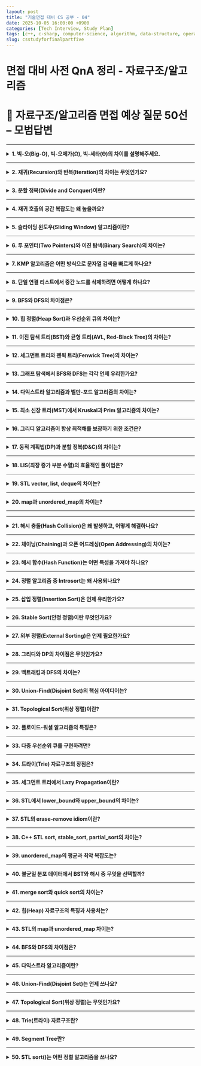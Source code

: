 ```yaml
---
layout: post
title: "기술면접 대비 CS 공부 - 04"
date: 2025-10-05 16:00:00 +0900
categories: [Tech Interview, Study Plan]
tags: [c++, c-sharp, computer-science, algorithm, data-structure, operating-system, network, database, design-pattern, unity, unreal]
slug: csstudyforfinalpartfive
---
```


# 면접 대비 사전 QnA 정리 - 자료구조/알고리즘


# 🔷 자료구조/알고리즘 면접 예상 질문 50선 – 모범답변

---

<details markdown="1">
<summary><strong>1. 빅-오(Big-O), 빅-오메가(Ω), 빅-세타(Θ)의 차이를 설명해주세요.</strong></summary>

<strong>🧠 핵심 요약</strong>

- **Big-O:** 최악의 경우 시간복잡도
- **Big-Ω:** 최선의 경우 시간복잡도
- **Big-Θ:** 평균적인(상한과 하한이 동일한) 시간복잡도

---

<strong>🔹 상세설명</strong>

- **Big-O (Upper Bound)** : 알고리즘이 수행되는 *최대 실행 시간*의 상한을 의미합니다.
  예: O(n²) → 입력이 커져도 n²보다 빠르다.

- **Big-Ω (Lower Bound)** : 알고리즘이 보장하는 *최소 실행 시간*입니다.
  예: Ω(n) → 최소 n번은 수행된다.

- **Big-Θ (Tight Bound)** : 상한과 하한이 일치하는 경우, 평균적인 수행 시간입니다.
  예: Θ(n log n) → 평균적으로 n log n 정도의 성능을 가진다.

---

<strong>💬 면접식 답변</strong>

Big-O는 "최악의 경우", Big-Ω는 "최선의 경우", Big-Θ는 "평균적인 경우"를 의미합니다.
일반적으로 우리는 Big-O를 가장 많이 사용하며, 이는 알고리즘의 상한 복잡도를 통해
성능을 보수적으로 평가하기 위함입니다.

</details>

---

<details markdown="1">
<summary><strong>2. 재귀(Recursion)와 반복(Iteration)의 차이는 무엇인가요?</strong></summary>

<strong>🧠 핵심 요약</strong>

- 재귀는 **함수 자신을 호출**하는 방식
- 반복은 **루프(while, for)** 를 통해 반복 수행하는 구조입니다.

---

<strong>🔹 상세설명</strong>

- **재귀:**
  - 함수 호출 스택을 사용
  - 가독성 높지만 오버헤드가 큼
  - 종료 조건(Base Case) 필수

- **반복:**
  - 변수만으로 루프 제어
  - 메모리 효율적
  - 상태를 명시적으로 관리해야 함

- **꼬리 재귀 최적화:**
  - 컴파일러가 마지막 호출을 반복문처럼 처리하여 스택 사용을 줄이는 최적화 기법.

---

<strong>💬 면접식 답변</strong>

재귀는 함수가 자기 자신을 호출하면서 문제를 분할하는 방식이고,
반복은 명시적인 루프를 통해 상태를 갱신하며 해결합니다.
재귀는 코드가 간결하지만 스택 오버플로우 위험이 있고,
반복은 안정적이지만 구조가 다소 복잡할 수 있습니다.

</details>

---

<details markdown="1">
<summary><strong>3. 분할 정복(Divide and Conquer)이란?</strong></summary>

<strong>🧠 핵심 요약</strong>

문제를 **작은 부분으로 분할(Divide)** → 각 부분을 **재귀적으로 정복(Conquer)** →
**결합(Combine)** 하는 알고리즘 설계 기법입니다.

---

<strong>🔹 상세설명</strong>

- **대표 알고리즘:**
  - Merge Sort, Quick Sort, Binary Search, FFT 등

- **복잡도:** 대부분 O(n log n) 형태

- **핵심 아이디어:**
  - 동일한 하위 문제로 쪼개면 효율적
  - 독립적인 부분 문제는 병렬화 가능

---

<strong>💬 면접식 답변</strong>

분할 정복은 큰 문제를 여러 개의 작은 문제로 나누고,
각각을 해결한 뒤 결과를 합치는 방식입니다.
대표적인 예로 Merge Sort나 Quick Sort가 있습니다.

</details>

---

<details markdown="1">
<summary><strong>4. 재귀 호출의 공간 복잡도는 왜 높을까요?</strong></summary>

<strong>🧠 핵심 요약</strong>

재귀는 호출될 때마다 **스택 프레임이 새로 생성**되기 때문에,
함수 호출 깊이만큼의 추가 메모리를 사용합니다.

---

<strong>🔹 상세설명</strong>

- 각 호출은 독립적인 **지역 변수, 매개변수, 반환 주소**를 포함한 스택 프레임을 생성
- 깊은 재귀 → 스택 메모리 초과(Stack Overflow) 위험
- 꼬리 재귀 최적화를 통해 일부 언어(C#, Scheme 등)는 이를 반복문으로 변환 가능

---

<strong>💬 면접식 답변</strong>

재귀 호출은 함수마다 스택에 새로운 프레임을 할당하기 때문에
호출 깊이에 따라 공간 복잡도가 증가합니다.
그래서 반복문으로 대체하거나 꼬리 재귀 최적화를 활용해 메모리 사용을 줄이기도 합니다.

</details>

---

<details markdown="1">
<summary><strong>5. 슬라이딩 윈도우(Sliding Window) 알고리즘이란?</strong></summary>

<strong>🧠 핵심 요약</strong>

배열이나 문자열에서 **연속된 구간(subarray)** 을 효율적으로 탐색하기 위한
O(n) 시간 복잡도의 최적화 알고리즘입니다.

---

<strong>🔹 상세설명</strong>

- **기본 원리:**
  - 두 포인터를 사용해 윈도우의 시작과 끝을 관리
  - 한쪽 포인터만 이동시켜 중복 계산 제거

- **적용 사례:**
  - 최대/최소 구간 합, 문자열 내 중복 문자 검사, 부분합 문제 등

- **복잡도:**
  - 시간 O(n), 공간 O(1) 또는 O(k)

---

<strong>💬 면접식 답변</strong>

슬라이딩 윈도우는 배열 내의 연속된 부분을 효율적으로 탐색하는 기법으로,
두 포인터를 이용해 이전 계산을 재활용하면서 불필요한 연산을 줄입니다.
예를 들어, 최대 부분합이나 문자열 내 유효 윈도우 탐색 문제에서 자주 사용됩니다.

</details>

---

<details markdown="1">
<summary><strong>6. 투 포인터(Two Pointers)와 이진 탐색(Binary Search)의 차이는?</strong></summary>

<strong>🧠 핵심 요약</strong>

- 투 포인터: **선형적 탐색 기반의 구간 확장 기법**
- 이진 탐색: **정렬된 배열에서 중간값 기준 절반씩 제거하는 탐색 기법**

---

<strong>🔹 상세설명</strong>

- **Two Pointers:**
  - 정렬/연속 데이터 기반
  - 시작점과 끝점을 조절해 조건 만족
  - O(n)

- **Binary Search:**
  - 정렬된 데이터 전제
  - 중간값 기준으로 반씩 나누어 탐색
  - O(log n)

---

<strong>💬 면접식 답변</strong>

투 포인터는 선형 탐색 기반으로 연속된 범위를 다루는 반면,
이진 탐색은 정렬된 데이터에서 중간값을 기준으로 절반을 제거하는 방식입니다.
문제 조건이 "연속 구간"이면 투 포인터,
"정렬된 데이터의 특정 값 탐색"이면 이진 탐색을 씁니다.

</details>

---

<details markdown="1">
<summary><strong>7. KMP 알고리즘은 어떤 방식으로 문자열 검색을 빠르게 하나요?</strong></summary>

<strong>🧠 핵심 요약</strong>

KMP는 불일치가 발생했을 때 **이전 비교 정보를 활용하여 불필요한 재탐색을 피하는 문자열 탐색 알고리즘**입니다.

---

<strong>🔹 상세설명</strong>

- **핵심:** Prefix-Suffix 배열(Partial Match Table)을 이용해 점프
- **시간복잡도:** O(n + m)
- **장점:** 불일치 발생 시 이미 일치한 접두사 정보를 활용
- **비교:** Brute-Force는 O(nm)

---

<strong>💬 면접식 답변</strong>

KMP는 문자열 검색 시 접두사/접미사 일치 정보를 미리 계산해두고,
불일치가 발생하더라도 중복 비교를 피하는 방식으로 동작합니다.
결과적으로 모든 문자를 한 번씩만 비교하므로 O(n + m) 시간에 동작합니다.

</details>

---

<details markdown="1">
<summary><strong>8. 단일 연결 리스트에서 중간 노드를 삭제하려면 어떻게 하나요?</strong></summary>

<strong>🧠 핵심 요약</strong>

중간 노드를 삭제하려면 **다음 노드의 데이터를 현재 노드에 복사하고, 다음 노드를 건너뛰는 방식**을 사용합니다.

---

<strong>🔹 상세설명</strong>

- **이유:** 단일 리스트는 이전 노드를 알 수 없음

- **과정:**
  1. next 노드의 값 복사
  2. next 노드를 삭제

- **복잡도:** O(1)

---

<strong>💬 면접식 답변</strong>

단일 연결 리스트에서는 이전 노드를 모를 수 있기 때문에,
삭제하려는 노드에 다음 노드의 값을 덮어쓰고,
그 다음 노드를 삭제하는 방식으로 중간 노드를 제거할 수 있습니다.

</details>

---

<details markdown="1">
<summary><strong>9. BFS와 DFS의 차이점은?</strong></summary>

<strong>🧠 핵심 요약</strong>

- BFS: **큐를 이용한 너비 우선 탐색**
- DFS: **스택(또는 재귀)을 이용한 깊이 우선 탐색**

---

<strong>🔹 상세설명</strong>

- **BFS:**
  - 가까운 노드부터 방문
  - 최단 경로 탐색에 적합
  - 큐 사용

- **DFS:**
  - 한 경로를 끝까지 탐색
  - 경로 탐색/백트래킹에 유용
  - 재귀 또는 스택 사용

---

<strong>💬 면접식 답변</strong>

BFS는 가까운 노드부터 탐색하며 큐를 사용하고,
DFS는 한 경로를 끝까지 탐색하며 스택을 사용합니다.
그래서 BFS는 최단 경로, DFS는 경로 탐색 문제에 적합합니다.

</details>

---

<details markdown="1">
<summary><strong>10. 힙 정렬(Heap Sort)과 우선순위 큐의 차이는?</strong></summary>

<strong>🧠 핵심 요약</strong>

둘 다 힙을 기반으로 하지만,
**힙 정렬은 전체 데이터를 정렬**하고,
**우선순위 큐는 필요한 원소만 순차적으로 관리**합니다.

---

<strong>🔹 상세설명</strong>

- **힙 정렬:**
  - 전체 정렬 수행 O(n log n)
  - 불안정 정렬

- **우선순위 큐:**
  - 삽입/삭제 중심 O(log n)
  - 전체 정렬은 아님

- **차이점:**
  - 목적의 차이 (전체 정렬 vs 실시간 우선순위 관리)

---

<strong>💬 면접식 답변</strong>

힙 정렬은 전체 데이터를 힙 구조로 정렬하는 알고리즘이고,
우선순위 큐는 삽입과 삭제 시 우선순위를 유지하는 자료구조입니다.
즉, 정렬 전체를 목적으로 하느냐, 실시간 관리가 목적이냐의 차이입니다.

</details>

---

<details markdown="1">
<summary><strong>11. 이진 탐색 트리(BST)와 균형 트리(AVL, Red-Black Tree)의 차이는?</strong></summary>

<strong>🧠 핵심 요약</strong>

BST는 기본적으로 정렬된 트리 구조이지만,
삽입 순서에 따라 편향될 수 있습니다.
균형 트리는 삽입/삭제 시 높이를 자동으로 조정해 항상 O(log n) 복잡도를 유지합니다.

---

<strong>🔹 상세설명</strong>

- **BST (Binary Search Tree)**
  - 왼쪽 < 루트 < 오른쪽
  - 평균 O(log n), 최악 O(n)

- **AVL Tree**
  - 높이 균형 트리, 회전으로 항상 균형 유지
  - 탐색 빠름, 삽입/삭제는 다소 느림

- **Red-Black Tree**
  - 약한 균형 유지, 삽입/삭제 효율적
  - STL의 map, set이 내부적으로 사용

---

<strong>💬 면접식 답변</strong>

BST는 정렬 탐색에 유용하지만 삽입 순서에 따라 편향될 수 있습니다.
AVL과 Red-Black은 자동 균형 조정을 통해 항상 O(log n)을 보장하며,
특히 Red-Black 트리는 C++ STL map과 set에서 사용됩니다.

</details>

---

<details markdown="1">
<summary><strong>12. 세그먼트 트리와 펜윅 트리(Fenwick Tree)의 차이는?</strong></summary>

<strong>🧠 핵심 요약</strong>  
둘 다 구간 합이나 최소/최대값을 빠르게 계산하기 위한 자료구조지만,  
세그먼트 트리는 구조가 일반적이고, 펜윅 트리는 더 단순하고 메모리 효율적입니다.

---

<strong>🔹 상세설명</strong>  
- **세그먼트 트리:**  
  - 완전 이진 트리 기반  
  - 구간 합, 최소/최대 등 다양한 연산  
  - 공간 복잡도: O(4n)  
- **펜윅 트리:**  
  - 비트 연산 기반 (LSB 활용)  
  - 누적 합만 처리 가능  
  - 공간 복잡도: O(n)  

---

<strong>💬 면접식 답변</strong>  
세그먼트 트리는 범용적이며 구간 합, 최소값 등 다양한 연산에 쓰이고,  
펜윅 트리는 합계 전용이지만 구현이 간단하고 공간 효율이 좋습니다.

</details>

---

<details markdown="1">
<summary><strong>13. 그래프 탐색에서 BFS와 DFS는 각각 언제 유리한가요?</strong></summary>

<strong>🧠 핵심 요약</strong>  
BFS는 최단 거리 탐색에,  
DFS는 깊은 탐색이나 백트래킹 문제에 유리합니다.

---

<strong>🔹 상세설명</strong>  
- **BFS:**  
  - 큐 사용, 너비 우선  
  - 최단 거리 탐색 (가중치 없음)  
- **DFS:**  
  - 스택/재귀 사용, 깊이 우선  
  - 백트래킹, 순열 생성에 적합  
- **복잡도:** 둘 다 O(V + E)

---

<strong>💬 면접식 답변</strong>  
BFS는 레벨 단위로 탐색해 최단 경로 문제에 적합하고,  
DFS는 경로 탐색, 순열, 백트래킹 문제에 자주 활용됩니다.

</details>

---

<details markdown="1">
<summary><strong>14. 다익스트라 알고리즘과 벨만-포드 알고리즘의 차이는?</strong></summary>

<strong>🧠 핵심 요약</strong>  
둘 다 최단 경로 알고리즘이지만,  
다익스트라는 음수 가중치를 처리하지 못하고,  
벨만-포드는 음수 가중치까지 처리할 수 있습니다.

---

<strong>🔹 상세설명</strong>  
- **다익스트라:**  
  - O(E log V) (우선순위 큐)  
  - 음수 간선 불가  
- **벨만-포드:**  
  - O(VE)  
  - 음수 가중치/사이클 탐지 가능  
- **플로이드-워셜:**  
  - 모든 정점 쌍 최단경로 (O(V³))

---

<strong>💬 면접식 답변</strong>  
다익스트라는 양수 간선의 최단 경로를 빠르게 구할 수 있지만,  
음수 간선이 있다면 벨만-포드 알고리즘을 사용해야 합니다.  
벨만-포드는 음수 사이클 탐지도 가능합니다.

</details>

---

<details markdown="1">
<summary><strong>15. 최소 신장 트리(MST)에서 Kruskal과 Prim 알고리즘의 차이는?</strong></summary>

<strong>🧠 핵심 요약</strong>  
Kruskal은 간선 중심 접근, Prim은 정점 중심 접근입니다.

---

<strong>🔹 상세설명</strong>  
- **Kruskal:**  
  - 간선을 가중치 순으로 정렬  
  - Union-Find로 사이클 방지  
  - 희소 그래프에 유리  
- **Prim:**  
  - 임의의 정점에서 시작, 인접 최소 간선 선택  
  - 밀집 그래프에 유리  

---

<strong>💬 면접식 답변</strong>  
Kruskal은 간선 위주로 최소 간선을 선택하고,  
Prim은 정점을 확장하며 최소 연결을 유지합니다.  
그래프가 희소하면 Kruskal, 밀집하면 Prim이 효율적입니다.

</details>

---

<details markdown="1">
<summary><strong>16. 그리디 알고리즘이 항상 최적해를 보장하기 위한 조건은?</strong></summary>

<strong>🧠 핵심 요약</strong>  
그리디 알고리즘은 “매 순간 최선의 선택이 전체적으로도 최선”일 때만 최적해를 보장합니다.

---

<strong>🔹 상세설명</strong>  
- **필요 조건:**  
  - **탐욕적 선택 속성(Greedy Choice Property)**  
  - **최적 부분 구조(Optimal Substructure)**  
- **예시:**  
  - 거스름돈 문제(단위 일정할 때)  
  - 크루스칼/프림(MST), 허프만 코딩  

---

<strong>💬 면접식 답변</strong>  
그리디 알고리즘은 매 단계의 지역 최적해가 전역 최적해로 이어질 때만 성립합니다.  
그래서 탐욕적 선택 속성과 최적 부분 구조를 반드시 만족해야 합니다.

</details>

---

<details markdown="1">
<summary><strong>17. 동적 계획법(DP)과 분할 정복(D&C)의 차이는?</strong></summary>

<strong>🧠 핵심 요약</strong>  
둘 다 문제를 나누는 방식이지만,  
DP는 **중복 부분 문제를 메모이제이션**으로 최적화합니다.

---

<strong>🔹 상세설명</strong>  
- **분할 정복:**  
  - 부분 문제 독립적  
  - 재귀 기반, 중복 계산 많음  
- **DP:**  
  - 부분 문제 중복 존재  
  - 결과를 저장(메모이제이션, 테이블화)  
  - 예: 피보나치, 배낭 문제  

---

<strong>💬 면접식 답변</strong>  
분할 정복은 문제를 나누어 해결하고 결합하는 구조지만,  
DP는 중복되는 계산을 캐싱하여 효율을 높입니다.  
즉, “분할 정복 + 저장”이 DP입니다.

</details>

---

<details markdown="1">
<summary><strong>18. LIS(최장 증가 부분 수열)의 효율적인 풀이법은?</strong></summary>

<strong>🧠 핵심 요약</strong>  
이진 탐색을 활용해 O(N log N) 복잡도로 풀이할 수 있습니다.

---

<strong>🔹 상세설명</strong>  
- **기본 DP 방식:** O(N²)  
- **개선 방식:**  
  - 이진 탐색으로 부분 수열의 끝 원소 갱신  
  - `lower_bound`를 활용  
- **복원:** 추적 배열로 실제 수열 복원 가능  

---

<strong>💬 면접식 답변</strong>  
LIS는 단순 DP로는 O(N²)이지만,  
이진 탐색을 이용하면 O(N log N)으로 줄일 수 있습니다.  
C++의 `lower_bound`를 활용한 방식이 대표적입니다.

</details>

---

<details markdown="1">
<summary><strong>19. STL vector, list, deque의 차이는?</strong></summary>

<strong>🧠 핵심 요약</strong>  
- **vector:** 연속된 메모리, 접근 빠름  
- **list:** 양방향 연결 리스트  
- **deque:** 양 끝 삽입/삭제가 빠름

---

<strong>🔹 상세설명</strong>  

| 컨테이너 | 내부 구조 | 랜덤 접근 | 삽입/삭제 | 특징 |
|-----------|------------|-------------|-------------|--------|
| vector | 배열 | O(1) | O(n) | 캐시 효율 우수 |
| list | 연결 리스트 | X | O(1) (노드 기준) | 양방향 순회 가능 |
| deque | 블록 메모리 | O(1) | O(1) (양 끝) | 양 끝 삽입 빠름 |

---

<strong>💬 면접식 답변</strong>  
vector는 접근이 빠르고, list는 중간 삽입이 빠릅니다.  
deque는 양쪽 끝 삽입/삭제에 최적화되어 있습니다.  
상황에 따라 접근 빈도나 삽입 패턴을 고려해 선택합니다.

</details>

---

<details markdown="1">
<summary><strong>20. map과 unordered_map의 차이는?</strong></summary>

<strong>🧠 핵심 요약</strong>  
- **map:** 내부적으로 Red-Black Tree  
- **unordered_map:** 내부적으로 Hash Table  

---

<strong>🔹 상세설명</strong>  

| 구분 | map | unordered_map |
|------|-----|----------------|
| 내부 구조 | Red-Black Tree | Hash Table |
| 정렬 여부 | Key 정렬 | 순서 없음 |
| 탐색 복잡도 | O(log n) | 평균 O(1), 최악 O(n) |
| 메모리 사용 | 적음 | 많음 (버킷 관리) |

---

<strong>💬 면접식 답변</strong>  
map은 키가 자동 정렬되는 트리 기반 컨테이너로,  
탐색과 삽입이 O(log n)입니다.  
unordered_map은 해시 기반으로 평균 O(1) 속도를 가지지만,  
충돌이 많으면 성능이 저하될 수 있습니다.

</details>

---

---

<details markdown="1">
<summary><strong>21. 해시 충돌(Hash Collision)은 왜 발생하고, 어떻게 해결하나요?</strong></summary>

<strong>🧠 핵심 요약</strong>  
서로 다른 키가 같은 해시 인덱스로 매핑될 때 충돌이 발생합니다.  
대표적인 해결 방식은 **체이닝(Chaining)** 과 **개방 주소법(Open Addressing)** 입니다.

---

<strong>🔹 상세설명</strong>  
- **충돌 원인:**  
  - 해시 함수의 불균일 분포  
  - 해시 테이블 크기 부족  
- **해결 방식:**  
  - **체이닝:** 같은 버킷에 연결 리스트로 저장  
  - **오픈 어드레싱:** 충돌 시 다른 슬롯 탐색 (선형, 제곱, 이중 해싱 등)  
- **성능:**  
  - 평균 O(1), 최악 O(n)

---

<strong>💬 면접식 답변</strong>  
해시 충돌은 서로 다른 키가 동일한 인덱스로 매핑될 때 발생합니다.  
보통 체이닝 방식으로 연결 리스트를 두거나,  
오픈 어드레싱으로 빈 슬롯을 찾아 해결합니다.

</details>

---

<details markdown="1">
<summary><strong>22. 체이닝(Chaining)과 오픈 어드레싱(Open Addressing)의 차이는?</strong></summary>

<strong>🧠 핵심 요약</strong>  
체이닝은 버킷마다 리스트를 두는 구조,  
오픈 어드레싱은 빈 슬롯을 찾아 재배치하는 구조입니다.

---

<strong>🔹 상세설명</strong>  

| 구분 | 체이닝 | 오픈 어드레싱 |
|------|--------|----------------|
| 구조 | 버킷마다 연결 리스트 | 한 배열 내에서 재배치 |
| 공간 효율 | 낮음 | 높음 |
| 삭제 | 쉬움 | 어려움 (빈 공간 관리 필요) |
| 캐시 효율 | 낮음 | 높음 |
| C++ STL | unordered_map은 기본적으로 체이닝 사용 |

---

<strong>💬 면접식 답변</strong>  
체이닝은 충돌된 키를 리스트로 묶는 방식이고,  
오픈 어드레싱은 빈 슬롯을 탐색해 재배치하는 방식입니다.  
C++ unordered_map은 체이닝을 사용해 삭제를 단순화합니다.

</details>

---

<details markdown="1">
<summary><strong>23. 해시 함수(Hash Function)는 어떤 특성을 가져야 하나요?</strong></summary>

<strong>🧠 핵심 요약</strong>  
좋은 해시 함수는 **균등성, 결정성, 계산 효율성**을 만족해야 합니다.

---

<strong>🔹 상세설명</strong>  
- **균등성(Uniformity):** 데이터가 버킷에 고르게 분포  
- **결정성(Deterministic):** 같은 입력 → 항상 같은 출력  
- **효율성(Efficiency):** 빠른 계산  
- **충돌 최소화:** 비트 마스킹, 소수 모듈로 연산 등 사용  

---

<strong>💬 면접식 답변</strong>  
좋은 해시 함수는 입력이 고르게 퍼지고, 계산이 빠르며,  
같은 입력에 항상 같은 결과를 내야 합니다.  
특히 해시 충돌을 줄이는 게 핵심입니다.

</details>

---

<details markdown="1">
<summary><strong>24. 정렬 알고리즘 중 Introsort는 왜 사용되나요?</strong></summary>

<strong>🧠 핵심 요약</strong>  
Introsort는 **퀵정렬의 평균적 빠름 + 힙정렬의 안정된 최악 성능**을 결합한 하이브리드 정렬입니다.

---

<strong>🔹 상세설명</strong>  
- **구성:**  
  - 퀵정렬 사용  
  - 재귀 깊이가 일정 수준을 넘으면 힙정렬로 전환  
  - 소규모 데이터는 삽입정렬로 처리  
- **시간복잡도:** O(n log n)  
- **C++ STL의 std::sort에서 사용**

---

<strong>💬 면접식 답변</strong>  
Introsort는 평균적으로 빠른 퀵정렬을 사용하지만,  
편향 분할이 감지되면 힙정렬로 전환해 O(n log n)을 보장합니다.  
C++의 std::sort가 이 방식을 사용합니다.

</details>

---

<details markdown="1">
<summary><strong>25. 삽입 정렬(Insertion Sort)은 언제 유리한가요?</strong></summary>

<strong>🧠 핵심 요약</strong>  
데이터 크기가 작거나, 이미 대부분 정렬된 경우 삽입 정렬이 효율적입니다.

---

<strong>🔹 상세설명</strong>  
- **시간복잡도:** O(n²), 최선 O(n)  
- **장점:** 구현 간단, 안정적(stable)  
- **적용:**  
  - 소규모 데이터 정렬  
  - Introsort, Merge Sort의 보조 정렬로 사용  

---

<strong>💬 면접식 답변</strong>  
삽입 정렬은 데이터가 거의 정렬되어 있거나 크기가 작을 때 효율적입니다.  
그래서 하이브리드 정렬(Introsort)에서도 부분 정렬에 사용됩니다.

</details>

---

<details markdown="1">
<summary><strong>26. Stable Sort(안정 정렬)이란 무엇인가요?</strong></summary>

<strong>🧠 핵심 요약</strong>  
같은 값의 원소가 정렬 후에도 **입력 순서를 유지**하는 정렬입니다.

---

<strong>🔹 상세설명</strong>  
- **예시:** Merge Sort, Insertion Sort → 안정적  
- **비안정 정렬:** Quick Sort, Heap Sort  
- **필요한 경우:**  
  - 다중 키 정렬 (예: 이름, 점수)  
  - 정렬 후 순서 보존이 중요한 경우  

---

<strong>💬 면접식 답변</strong>  
안정 정렬은 동일한 값의 원소가 기존 순서를 유지하는 정렬입니다.  
대표적으로 Merge Sort와 Insertion Sort가 안정 정렬입니다.

</details>

---

<details markdown="1">
<summary><strong>27. 외부 정렬(External Sorting)은 언제 필요한가요?</strong></summary>

<strong>🧠 핵심 요약</strong>  
데이터가 메모리에 한 번에 올라가지 않을 때,  
디스크 I/O를 고려한 정렬 알고리즘이 필요합니다.

---

<strong>🔹 상세설명</strong>  
- **적용 상황:** 대용량 로그, DB 파일  
- **구성:**  
  1. 데이터를 여러 블록으로 나누어 정렬  
  2. 외부 병합(External Merge)  
- **대표 알고리즘:** External Merge Sort  
- **복잡도:** O(n log n), I/O 최적화 중심  

---

<strong>💬 면접식 답변</strong>  
외부 정렬은 데이터가 메모리에 한 번에 들어오지 않을 때 사용합니다.  
보통 데이터를 여러 블록으로 나누어 각각 정렬 후,  
병합 단계에서 합치는 외부 병합 정렬을 사용합니다.

</details>

---

<details markdown="1">
<summary><strong>28. 그리디와 DP의 차이점은 무엇인가요?</strong></summary>

<strong>🧠 핵심 요약</strong>  
그리디는 순간의 최적해를, DP는 전체 구조의 최적해를 구합니다.

---

<strong>🔹 상세설명</strong>  

| 구분 | 그리디 | 동적 계획법 |
|------|--------|--------------|
| 접근 방식 | 순간의 최선 선택 | 전체 상태 저장 |
| 중복 문제 | 없음 | 존재 |
| 최적 구조 | 항상 아님 | 항상 존재 |
| 예시 | 거스름돈, 허프만 코딩 | 배낭 문제, LIS |

---

<strong>💬 면접식 답변</strong>  
그리디는 순간의 최적해가 전체 최적해로 이어질 때만 유효하지만,  
DP는 모든 경우의 수를 저장하며 전체 최적해를 구합니다.

</details>

---

<details markdown="1">
<summary><strong>29. 백트래킹과 DFS의 차이는?</strong></summary>

<strong>🧠 핵심 요약</strong>  
DFS는 깊이 탐색 자체이고,  
백트래킹은 DFS 중 조건을 만족하지 않으면 **조기 탈출(pruning)** 하는 전략입니다.

---

<strong>🔹 상세설명</strong>  
- **DFS:** 단순한 전체 탐색  
- **백트래킹:** 조건 불만족 시 탐색 중단  
- **예시:** N-Queen, 조합, 순열 생성  
- **복잡도 감소:** 가지치기를 통해 효율 상승  

---

<strong>💬 면접식 답변</strong>  
DFS는 전체 탐색을 의미하지만,  
백트래킹은 탐색 도중 조건을 만족하지 않으면 가지를 잘라 효율을 높이는 기법입니다.  
즉, DFS + 가지치기가 백트래킹입니다.

</details>

---

<details markdown="1">
<summary><strong>30. Union-Find(Disjoint Set)의 핵심 아이디어는?</strong></summary>

<strong>🧠 핵심 요약</strong>  
집합의 연결 여부를 빠르게 확인하기 위한 자료구조로,  
대표 노드를 기준으로 병합(Union)과 탐색(Find)을 수행합니다.

---

<strong>🔹 상세설명</strong>  
- **핵심 연산:**  
  - `Find(x)` : 루트 노드 탐색 (Path Compression)  
  - `Union(a, b)` : 루트 병합 (Union by Rank)  
- **적용:** Kruskal MST, 네트워크 연결  
- **복잡도:** 거의 O(1)

---

<strong>💬 면접식 답변</strong>  
Union-Find는 노드들이 같은 그룹에 속하는지 빠르게 판단하는 자료구조입니다.  
Path Compression과 Rank 병합을 적용하면 거의 O(1)에 수렴합니다.

</details>

---

<details markdown="1">
<summary><strong>31. Topological Sort(위상 정렬)이란?</strong></summary>

<strong>🧠 핵심 요약</strong>  
유향 비순환 그래프(DAG)의 정점을 **선행 관계에 맞게 정렬**하는 알고리즘입니다.

---

<strong>🔹 상세설명</strong>  
- **전제:** 사이클이 없어야 함  
- **방식:**  
  - 진입 차수가 0인 노드 큐에 삽입  
  - 큐에서 꺼내며 연결 간선 제거  
- **복잡도:** O(V + E)  

---

<strong>💬 면접식 답변</strong>  
위상 정렬은 선행 관계가 있는 작업을 순서대로 나열하는 알고리즘입니다.  
대표적으로 빌드 순서, 과목 이수 조건 같은 문제에서 활용됩니다.

</details>

---

<details markdown="1">
<summary><strong>32. 플로이드-워셜 알고리즘의 특징은?</strong></summary>

<strong>🧠 핵심 요약</strong>  
모든 정점 쌍 간의 최단 경로를 구하는 DP 기반 알고리즘입니다.

---

<strong>🔹 상세설명</strong>  
- **동작 원리:**  
  - 중간 정점을 하나씩 고려하면서 거리 갱신  
- **복잡도:** O(V³)  
- **특징:** 음수 간선 가능 (사이클은 불가)  

---

<strong>💬 면접식 답변</strong>  
플로이드-워셜은 모든 정점 쌍의 최단 거리를 구하는 알고리즘으로,  
중간 정점을 점진적으로 고려하며 거리 행렬을 갱신합니다.

</details>

---

<details markdown="1">
<summary><strong>33. 다중 우선순위 큐를 구현하려면?</strong></summary>

<strong>🧠 핵심 요약</strong>  
여러 개의 큐를 우선순위별로 두거나,  
하나의 힙에 `(priority, value)` 튜플로 저장해 관리합니다.

---

<strong>🔹 상세설명</strong>  
- **방법 1:** 계층형 큐 (queue of queues)  
- **방법 2:** pair 기반 힙 (`priority_queue<pair<int, T>>`)  
- **응용:** 작업 스케줄러, 프로세스 우선순위  

---

<strong>💬 면접식 답변</strong>  
다중 우선순위 큐는 우선순위가 다른 작업을 한 구조에서 관리할 때 사용합니다.  
보통 (priority, value) 튜플을 가진 힙으로 구현합니다.

</details>

---

<details markdown="1">
<summary><strong>34. 트라이(Trie) 자료구조의 장점은?</strong></summary>

<strong>🧠 핵심 요약</strong>  
문자열 검색에서 중복 비교를 줄여,  
O(문자열 길이) 시간에 탐색을 수행할 수 있습니다.

---

<strong>🔹 상세설명</strong>  
- **특징:**  
  - 각 문자 단위로 노드 구성  
  - 공통 접두사 공유  
- **장점:** 빠른 검색, 자동 완성, 사전 구현  
- **단점:** 메모리 사용량 많음  

---

<strong>💬 면접식 답변</strong>  
트라이는 문자열을 문자 단위로 저장해 공통 접두사를 공유합니다.  
검색은 문자열 길이에 비례하므로 매우 빠르지만, 메모리를 많이 사용합니다.

</details>

---

<details markdown="1">
<summary><strong>35. 세그먼트 트리에서 Lazy Propagation이란?</strong></summary>

<strong>🧠 핵심 요약</strong>  
대량의 구간 업데이트를 효율적으로 처리하기 위한 지연 갱신 기법입니다.

---

<strong>🔹 상세설명</strong>  
- **문제점:** 구간 단위로 값 변경 시 매번 전체 트리 갱신 필요 → 비효율적  
- **해결:** 갱신을 즉시 반영하지 않고, 필요한 시점에만 적용  
- **복잡도:** 구간 업데이트/쿼리 모두 O(log n)

---

<strong>💬 면접식 답변</strong>  
Lazy Propagation은 구간 업데이트를 한꺼번에 처리하지 않고,  
필요할 때만 갱신하는 방식입니다.  
이로써 세그먼트 트리의 성능을 O(log n)으로 유지할 수 있습니다.

</details>

---

<details markdown="1">
<summary><strong>36. STL에서 lower_bound와 upper_bound의 차이는?</strong></summary>

<strong>🧠 핵심 요약</strong>  
- **lower_bound:** 주어진 값 이상(≥)의 첫 위치  
- **upper_bound:** 주어진 값 초과(>)의 첫 위치

---

<strong>🔹 상세설명</strong>  
- **기반:** 이진 탐색  
- **적용 컨테이너:** vector, set, map  
- **활용:** 구간 내 원소 개수, LIS 등  

---

<strong>💬 면접식 답변</strong>  
lower_bound는 주어진 값 이상인 첫 원소의 위치,  
upper_bound는 초과하는 첫 원소의 위치를 반환합니다.  
두 값을 빼면 해당 구간 내 개수를 알 수 있습니다.

</details>

---

<details markdown="1">
<summary><strong>37. STL의 erase-remove idiom이란?</strong></summary>

<strong>🧠 핵심 요약</strong>  
vector에서 `erase()`와 `remove()`를 조합해 요소를 안전하게 제거하는 패턴입니다.

---

<strong>🔹 상세설명</strong>  
- **remove():** 값만 재배열, 실제 삭제 X  
- **erase():** 특정 구간을 실제로 제거  
- **패턴:**  
  ```cpp
  vec.erase(remove(vec.begin(), vec.end(), value), vec.end());
  ```  

---

<strong>💬 면접식 답변</strong>  
remove는 단순히 값들을 앞으로 당길 뿐 실제 삭제를 하지 않습니다.  
따라서 erase와 함께 써서 실제 메모리에서 요소를 제거해야 합니다.

</details>

---

<details markdown="1">
<summary><strong>38. C++ STL sort, stable_sort, partial_sort의 차이는?</strong></summary>

<strong>🧠 핵심 요약</strong>  
- **sort:** 전체 정렬 (Introsort)  
- **stable_sort:** 순서 유지 정렬  
- **partial_sort:** 상위 N개만 정렬  

---

<strong>🔹 상세설명</strong>  

| 함수 | 특징 | 시간복잡도 |
|-------|--------|-------------|
| sort | 전체 정렬, 불안정 | O(n log n) |
| stable_sort | 순서 유지, 메모리 사용↑ | O(n log² n) |
| partial_sort | 상위 N개만 정렬 | O(n log k) |

---

<strong>💬 면접식 답변</strong>  
sort는 전체 정렬, stable_sort는 순서를 유지한 정렬,  
partial_sort는 상위 N개만 정렬하는 함수입니다.  
데이터 양에 따라 적절히 선택합니다.

</details>

---

<details markdown="1">
<summary><strong>39. unordered_map의 평균과 최악 복잡도는?</strong></summary>

<strong>🧠 핵심 요약</strong>  
- 평균 시간복잡도: **O(1)**  
- 최악 시간복잡도: **O(n)** (해시 충돌이 심할 때)  
- 성능 유지 키포인트: **적절한 load_factor**, **리해시(rehash)**, **reserve**

---

<strong>🔹 상세설명</strong>  
- **평균 O(1)**: 해시 함수가 키들을 균등하게 분산시키고, 버킷 수가 충분할 때 평균적으로 삽입/탐색/삭제 모두 O(1)에 수렴합니다.  
- **최악 O(n)**: 충돌이 몰리면 특정 버킷의 체인이 길어져 선형 시간까지 악화될 수 있습니다.  
- **load_factor (부하율)**: `size() / bucket_count()` 로 계산되며, `max_load_factor()`를 초과하면 자동으로 리해시가 발생합니다.  
- **rehash / reserve**:  
  - `rehash(n)`: 최소 **n**개 이상의 버킷을 갖도록 재배치(강제 리해시).  
  - `reserve(n)`: **n**개의 요소를 수용할 수 있도록 필요한 버킷 수를 확보(보통 더 직관적).  
- **커스텀 해시**: 균등 분포를 위해 키 특성에 맞는 해시 함수를 정의하면 충돌을 줄일 수 있습니다.  
- **메모리 트레이드오프**: 버킷을 넉넉히 잡으면 시간은 빨라지지만 메모리 사용량이 증가합니다.

---

<strong>💬 면접식 답변</strong>  
`unordered_map`은 평균적으로 삽입/탐색/삭제가 O(1)이지만, 해시 충돌이 심하면 최악의 경우 O(n)까지 악화될 수 있습니다.  
그래서 `max_load_factor`를 적절히 설정하고, 대량 삽입 전에 `reserve`로 버킷을 넉넉히 확보해 리해시 비용을 줄이는 편이 좋습니다.  
또한 키 특성에 맞는 커스텀 해시를 사용하면 충돌 확률을 낮출 수 있습니다.

</details>

---

<details markdown="1">
<summary><strong>40. 불균일 분포 데이터에서 BST와 해시 중 무엇을 선택할까?</strong></summary>

<strong>🧠 핵심 요약</strong>  
- **해시**: 평균 O(1) 성능이지만 **키 분포/충돌**에 민감하고 **순서성이 없음**.  
- **균형 BST(map)**: 항상 **O(log n)** 보장, **정렬/범위 쿼리/순회**에 강함.  
- **결론**: 순서/범위가 필요하거나 키 분포가 나쁠 때는 **균형 BST**,  
  단순 키→값 조회가 대부분이고 분포가 괜찮다면 **해시**.

---

<strong>🔹 상세설명</strong>  
- **해시(unordered_map)**  
  - 장점: 평균 O(1) 접근, 간단한 키→값 조회에 매우 빠름.  
  - 단점: 순서 없음(정렬·범위 질의 불리), 충돌·리해시 비용, 부하율 관리 필요.  
  - 불균일(스키유) 분포: 특정 패턴의 키가 충돌을 유발하면 최악 O(n)로 떨어질 위험이 존재.  
- **균형 BST(map, Red-Black Tree)**  
  - 장점: **항상 O(log n)**, **정렬 유지**, **lower_bound/upper_bound**, **범위 반복(range iteration)** 지원.  
  - 단점: 상수계수가 커서 해시 대비 단순 조회에서는 느릴 수 있음.  
- **의사결정 체크리스트**  
  1) **정렬/순서/범위 쿼리**가 필요한가? → **map**  
  2) 데이터 분포가 **스키유**하거나 키가 해싱에 **불리한 패턴**인가? → **map** 고려  
  3) 대부분이 **정확한 키 조회**이고, 메모리를 더 써도 괜찮은가? → **unordered_map**  
  4) **메모리/캐시 효율**이 중요한가? → 연속 메모리 구조(vector + 이진탐색) 대안도 검토  

---

<strong>💬 면접식 답변</strong>  
키 분포가 불균일하면 `unordered_map`의 충돌로 인해 최악 성능이 나올 수 있어요.  
정렬 유지와 범위 질의가 필요하거나 안정적인 성능 보장이 중요하다면 **균형 BST(map)**가 더 적합합니다.  
반대로 단순 조회가 대부분이고 평균 성능 극대화가 목표라면 **unordered_map**이 유리하죠.  
상황에 따라 **lower/upper_bound** 같은 트리 기반 연산과, **부하율 관리 + reserve**를 갖춘 해시의 트레이드오프를 비교해 결정합니다.

</details>

---

<details markdown="1">
<summary><strong>41. merge sort와 quick sort의 차이는?</strong></summary>

<strong>🧠 핵심 요약</strong>  
- Merge Sort: **O(n log n)** 안정적, 분할 후 **병합 단계** 중심.  
- Quick Sort: 평균 **O(n log n)**, 최악 **O(n²)**, **분할 중심** 정렬.  
- Quick Sort는 **in-place**로 공간 효율적, Merge Sort는 **안정성**이 뛰어남.

---

<strong>🔹 상세설명</strong>  
- **Merge Sort**  
  - 분할(half split) → 정렬된 서브 리스트 → 병합 단계로 완성.  
  - 항상 O(n log n) 보장, 하지만 추가 메모리 공간 필요.  
  - 안정 정렬(stable)이라 데이터 순서를 유지함.  
- **Quick Sort**  
  - pivot을 기준으로 분할(partition) → 재귀 정렬.  
  - 평균은 O(n log n), 하지만 pivot이 편향되면 O(n²).  
  - 공간 효율 높고, 캐시 친화적(cache-friendly).  
  - 불안정 정렬(unstable).  
- **실제 구현에서** Quick Sort는 평균적으로 빠르지만, 안정성과 worst-case 보장이 필요한 경우 Merge Sort가 선호됨.

---

<strong>💬 면접식 답변</strong>  
Merge Sort는 항상 O(n log n)이고 안정적이지만 메모리 사용량이 많습니다.  
반면 Quick Sort는 메모리 효율이 좋고 평균적으로 빠르지만 pivot 선택이 나쁘면 O(n²)까지 떨어질 수 있습니다.  
그래서 STL의 `std::sort`는 Quick, Heap, Insertion을 조합한 Introsort 방식을 사용합니다.

</details>

---

<details markdown="1">
<summary><strong>42. 힙(Heap) 자료구조의 특징과 사용처는?</strong></summary>

<strong>🧠 핵심 요약</strong>  
- 완전이진트리 기반의 **우선순위 큐 구조**.  
- 삽입/삭제 **O(log n)**.  
- **최대/최소값 추출에 효율적**.  

---

<strong>🔹 상세설명</strong>  
- **Heap의 핵심 특성**: 부모 노드가 항상 자식보다 크거나 작다는 **heap property** 유지.  
- **최대힙(Max-Heap)**: root가 항상 가장 큼.  
- **최소힙(Min-Heap)**: root가 항상 가장 작음.  
- **배열 기반 구현**으로 index 0부터 시작,  
  - `parent = i/2`, `left = 2i+1`, `right = 2i+2`.  
- **주요 사용처**  
  - 우선순위 큐(priority_queue)  
  - 다익스트라(Dijkstra), A* 탐색  
  - K번째 원소 찾기 문제  

---

<strong>💬 면접식 답변</strong>  
힙은 완전이진트리 기반의 우선순위 큐 구조로, 삽입/삭제가 O(log n)입니다.  
가장 큰 값이나 작은 값을 빠르게 얻고 싶을 때 유용하며, STL에서는 `std::priority_queue`로 쉽게 구현할 수 있습니다.

</details>

---

<details markdown="1">
<summary><strong>43. STL의 map과 unordered_map 차이는?</strong></summary>

<strong>🧠 핵심 요약</strong>  
- `map`: **정렬**된 Red-Black Tree 기반, **O(log n)**  
- `unordered_map`: **해시 기반**, **평균 O(1)**  
- `map`은 **순서 필요**, `unordered_map`은 **속도 우선**

---

<strong>🔹 상세설명</strong>  
- `map`:  
  - 내부적으로 **Red-Black Tree** 구조.  
  - 키가 항상 정렬되어 유지.  
  - `lower_bound`, `upper_bound`, `begin~end` 순회 가능.  
  - 삽입/탐색/삭제 O(log n).  
- `unordered_map`:  
  - **해시 테이블** 기반.  
  - 평균 O(1), 최악 O(n).  
  - 순서가 없고, 키 중복 불가.  
  - `reserve()`를 통해 리해시 방지 가능.  

---

<strong>💬 면접식 답변</strong>  
`map`은 정렬된 탐색이 필요한 경우, `unordered_map`은 빠른 해시 기반 조회가 필요한 경우 사용합니다.  
예를 들어 순차 순회가 필요하면 map을, 단순한 key-value 조회면 unordered_map을 사용합니다.

</details>

---

<details markdown="1">
<summary><strong>44. BFS와 DFS의 차이점은?</strong></summary>

<strong>🧠 핵심 요약</strong>  
- BFS: **너비 우선 탐색**, Queue 사용  
- DFS: **깊이 우선 탐색**, Stack/재귀 사용  
- BFS: **최단거리 탐색**, DFS: **모든 경로 탐색**

---

<strong>🔹 상세설명</strong>  
- **BFS (Breadth First Search)**  
  - 큐를 사용하며, 가까운 노드부터 탐색.  
  - 가중치 없는 그래프에서 최단거리 탐색에 적합.  
- **DFS (Depth First Search)**  
  - 재귀나 스택을 이용.  
  - 경로 존재 여부 확인, 백트래킹 기반 탐색에 적합.  
- **복잡도**: 두 알고리즘 모두 O(V+E).  

---

<strong>💬 면접식 답변</strong>  
BFS는 Queue 기반으로 가까운 노드부터 탐색하며, 최단 경로를 찾을 때 사용됩니다.  
DFS는 Stack 기반으로 깊이 탐색을 하며, 백트래킹 문제나 미로 탐색에 적합합니다.

</details>

---

<details markdown="1">
<summary><strong>45. 다익스트라 알고리즘이란?</strong></summary>

<strong>🧠 핵심 요약</strong>  
- 가중치가 **양수**인 그래프에서 **최단 경로 탐색** 알고리즘.  
- **우선순위 큐(Heap)** 기반 구현.  

---

<strong>🔹 상세설명</strong>  
- 시작 노드에서 다른 모든 노드까지의 최소 비용 계산.  
- 음수 가중치 불가 (Bellman-Ford 필요).  
- 매 반복마다 최소 거리 정점을 선택해 거리 갱신.  
- **시간복잡도**: O(E log V).  
- **활용 예시**: 네비게이션, 라우팅 알고리즘, 경로 탐색.

---

<strong>💬 면접식 답변</strong>  
다익스트라는 양수 가중치 그래프의 최단 경로 탐색 알고리즘입니다.  
우선순위 큐를 사용해 매번 가장 짧은 경로를 가진 정점을 선택하고 인접 노드의 거리를 갱신합니다.

</details>

---

<details markdown="1">
<summary><strong>46. Union-Find(Disjoint Set)는 언제 쓰나요?</strong></summary>

<strong>🧠 핵심 요약</strong>  
- 서로소 집합 관리 자료구조.  
- 대표 사용처: **네트워크 연결, MST(크루스칼)**  
- 핵심 연산: **Find**, **Union**, **Path Compression**

---

<strong>🔹 상세설명</strong>  
- **Union(x, y)**: 두 집합을 합침.  
- **Find(x)**: x가 속한 집합의 루트를 찾음.  
- **Path Compression**: 재귀를 통해 루트를 갱신하여 시간 단축.  
- **시간복잡도**: 거의 O(1) (Inverse Ackermann).  

---

<strong>💬 면접식 답변</strong>  
Union-Find는 집합의 연결 여부를 빠르게 판단하기 위한 구조입니다.  
예를 들어 크루스칼 알고리즘에서 사이클을 방지하기 위해 두 노드의 루트를 비교할 때 사용합니다.

</details>

---

<details markdown="1">
<summary><strong>47. Topological Sort(위상 정렬)는 무엇인가요?</strong></summary>

<strong>🧠 핵심 요약</strong>  
- **방향 비순환 그래프(DAG)**에서 노드 간 **선행 순서 결정**.  
- **진입차수(indegree)** 기반 탐색.

---

<strong>🔹 상세설명</strong>  
- **정의**: A → B 관계가 있을 때, A가 B보다 먼저 나오는 정렬.  
- **알고리즘**:  
  1) 진입차수가 0인 노드를 큐에 삽입  
  2) 꺼내며 간선 제거, 새로 진입차수 0인 노드 추가  
- **활용**: 빌드 순서, 과목 이수, 작업 의존성 분석  

---

<strong>💬 면접식 답변</strong>  
위상 정렬은 DAG에서 선행 관계가 있는 작업 순서를 정리하는 알고리즘입니다.  
예를 들어 "A가 끝나야 B가 시작되는" 빌드 시스템이나 과목 이수 조건 같은 문제에 적용됩니다.

</details>

---

<details markdown="1">
<summary><strong>48. Trie(트라이) 자료구조란?</strong></summary>

<strong>🧠 핵심 요약</strong>  
- 문자열 탐색을 위한 트리 구조.  
- **Prefix(접두사)** 기반 검색 효율화.  

---

<strong>🔹 상세설명</strong>  
- **노드 구조**: 각 문자를 자식 노드로 가짐.  
- 문자열 삽입/탐색: O(L) (L = 문자열 길이).  
- **활용 예시**: 자동완성, 사전(dictionary), 접두사 필터링.  
- **공간 절약형 구현**: HashMap + End-of-Word flag로 관리.  

---

<strong>💬 면접식 답변</strong>  
Trie는 문자열을 접두사 단위로 분기하는 트리입니다.  
검색 시간이 문자열 길이에 비례해 일정하고, 자동완성이나 사전 검색 같은 기능에서 자주 사용됩니다.

</details>

---

<details markdown="1">
<summary><strong>49. Segment Tree란?</strong></summary>

<strong>🧠 핵심 요약</strong>  
- 구간 합, 최솟값/최댓값 등을 빠르게 구하는 트리 구조.  
- **시간복잡도 O(log n)**로 구간 질의와 업데이트 처리.

---

<strong>🔹 상세설명</strong>  
- 완전이진트리 형태로 배열 구간 정보를 저장.  
- 구간 [l, r] 쿼리 처리 시 트리를 따라 부분합 계산.  
- Lazy Propagation으로 대규모 업데이트 최적화.  
- Fenwick Tree보다 구현 복잡하지만 더 유연함.

---

<strong>💬 면접식 답변</strong>  
Segment Tree는 배열의 특정 구간 합이나 최댓값을 빠르게 구할 때 사용됩니다.  
업데이트와 질의가 모두 O(log n)에 가능해 실시간 데이터 처리에 적합합니다.

</details>

---

<details markdown="1">
<summary><strong>50. STL sort()는 어떤 정렬 알고리즘을 쓰나요?</strong></summary>

<strong>🧠 핵심 요약</strong>  
- **Introsort**: Quick Sort + Heap Sort + Insertion Sort 혼합  
- 입력 크기, 깊이에 따라 동적으로 선택

---

<strong>🔹 상세설명</strong>  
- 초기에는 Quick Sort로 수행  
- 재귀 깊이가 일정 이상이면 Heap Sort로 전환 (worst-case 방지)  
- 작은 구간은 Insertion Sort로 최적화  
- 즉, 평균 O(n log n), 최악 O(n log n) 보장  
- stable 버전은 `std::stable_sort()` (Merge 기반)

---

<strong>💬 면접식 답변</strong>  
STL의 `std::sort`는 Introsort를 사용합니다.  
처음엔 Quick Sort로 빠르게 정렬하다가 재귀 깊이가 깊어지면 Heap Sort로 바꾸고, 작은 구간은 Insertion Sort를 적용해 전체 성능을 최적화합니다.

</details>
